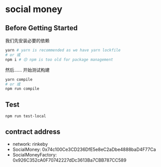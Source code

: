 # social money
## Before Getting Started
我们先安装必要的依赖
```bash
yarn # yarn is recommended as we have yarn lockfile
# or 或
npm i # 😔 npm is too old for package management
```

然后...... 开始测试构建
```bash
yarn compile
# or 或
npm run compile
```

## Test
```bash
npm run test-local
```

## contract address
- network: rinkeby
- SocialMoney: 0x74c100Ce3CD236DfE5e8eC2aDbe4888baD4F77Ca
- SocialMoneyFactory: 0x926C352cA0F70742227dDc3613Ba7CBB787CC589